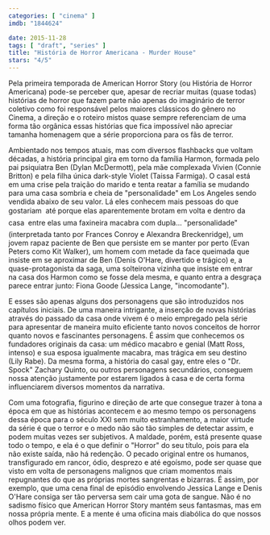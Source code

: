 ```yaml
---
categories: [ "cinema" ]
imdb: "1844624"

date: 2015-11-28
tags: [ "draft", "series" ]
title: "História de Horror Americana - Murder House"
stars: "4/5"
---
```

Pela primeira temporada de American Horror Story (ou História de Horror Americana) pode-se perceber que, apesar de recriar muitas (quase todas) histórias de horror que fazem parte não apenas do imaginário de terror coletivo como foi responsável pelos maiores clássicos do gênero no Cinema, a direção e o roteiro mistos quase sempre referenciam de uma forma tão orgânica essas histórias que fica impossível não apreciar tamanha homenagem que a série proporciona para os fãs de terror.

Ambientado nos tempos atuais, mas com diversos flashbacks que voltam décadas, a história principal gira em torno da família Harmon, formada pelo pai psiquiatra Ben (Dylan McDermott), pela mãe complexada Vivien (Connie Britton) e pela filha única dark-style Violet (Taissa Farmiga). O casal está em uma crise pela traição do marido e tenta reatar a família se mudando para uma casa sombria e cheia de "personalidade" em Los Angeles sendo vendida abaixo de seu valor. Lá eles conhecem mais pessoas do que gostariam  até porque elas aparentemente brotam em volta e dentro da casa  entre elas uma faxineira macabra com dupla... "personalidade" (interpretada tanto por Frances Conroy e Alexandra Breckenridge), um jovem rapaz paciente de Ben que persiste em se manter por perto (Evan Peters como Kit Walker), um homem com metade da face queimada que insiste em se aproximar de Ben (Denis O'Hare, divertido e trágico) e, a quase-protagonista da saga, uma solteirona vizinha que insiste em entrar na casa dos Harmon como se fosse dela mesma, e quanto entra a desgraça parece entrar junto: Fiona Goode (Jessica Lange, "incomodante").

E esses são apenas alguns dos personagens que são introduzidos nos capítulos iniciais. De uma maneira intrigante, a inserção de novas histórias através do passado da casa onde vivem é o meio empregado pela série para apresentar de maneira muito eficiente tanto novos conceitos de horror quanto novos e fascinantes personagens. É assim que conhecemos os fundadores originais da casa: um médico macabro e genial (Matt Ross, intenso) e sua esposa igualmente macabra, mas trágica em seu destino (Lily Rabe). Da mesma forma, a história do casal gay, entre eles o "Dr. Spock" Zachary Quinto, ou outros personagens secundários, conseguem nossa atenção justamente por estarem ligados à casa e de certa forma influenciarem diversos momentos da narrativa.

Com uma fotografia, figurino e direção de arte que consegue trazer à tona a época em que as histórias acontecem e ao mesmo tempo os personagens dessa época para o século XXI sem muito estranhamento, a maior virtude da série é que o terror e o medo não são tão simples de detectar assim, e podem muitas vezes ser subjetivos. A maldade, porém, está presente quase todo o tempo, e ela é o que definir o "Horror" do seu título, pois para ela não existe saída, não há redenção. O pecado original entre os humanos, transfigurado em rancor, ódio, desprezo e até egoísmo, pode ser quase que visto em volta de personagens malignos que criam momentos mais repugnantes do que as próprias mortes sangrentas e bizarras. É assim, por exemplo, que uma cena final de episódio envolvendo Jessica Lange e Denis O'Hare consiga ser tão perversa sem cair uma gota de sangue. Não é no sadismo físico que American Horror Story mantém seus fantasmas, mas em nossa própria mente. E a mente é uma oficina mais diabólica do que nossos olhos podem ver.
